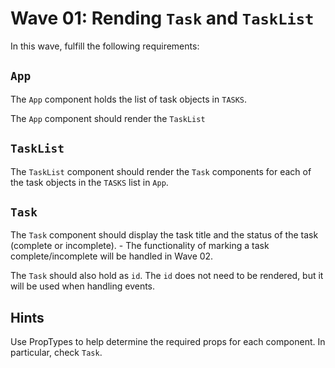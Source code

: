 # Wave 01: Rending `Task` and `TaskList`

In this wave, fulfill the following requirements:

## `App`
The `App` component holds the list of task objects in `TASKS`. 

The `App` component should render the `TaskList`


## `TaskList`
The `TaskList` component should render the `Task` components for each of the task objects in the `TASKS` list in `App`.

## `Task`
The `Task` component should display the task title and the status of the task (complete or incomplete).
    - The functionality of marking a task complete/incomplete will be handled in Wave 02.

The `Task` should also hold as `id`. The `id` does not need to be rendered, but it will be used when handling events.

## Hints
Use PropTypes to help determine the required props for each component. In particular, check `Task`.




